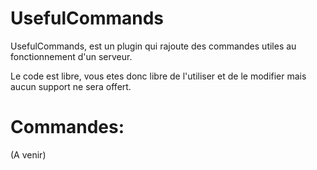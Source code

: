 UsefulCommands
====

UsefulCommands, est un plugin qui rajoute des commandes utiles au fonctionnement d'un serveur.

Le code est libre, vous etes donc libre de l'utiliser et de le modifier mais aucun support ne sera offert.

Commandes:
==

(A venir)

